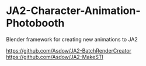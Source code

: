 # JA2-Character-Animation-Photobooth
Blender framework for creating new animations to JA2

https://github.com/Asdow/JA2-BatchRenderCreator
https://github.com/Asdow/JA2-MakeSTI
